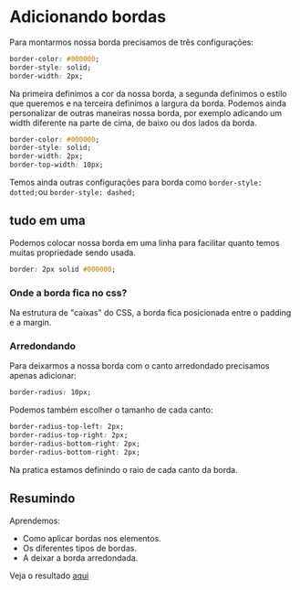 # Adicionando bordas

Para montarmos nossa borda precisamos de três configurações:

```css
border-color: #000000;
border-style: solid;
border-width: 2px;
```

Na primeira definimos a cor da nossa borda, a segunda definimos o estilo que queremos e na terceira definimos a largura da borda.
Podemos ainda personalizar de outras maneiras nossa borda, por exemplo adicando um width diferente na parte de cima, de baixo ou dos lados da borda.

```css
border-color: #000000;
border-style: solid;
border-width: 2px;
border-top-width: 10px;
```

Temos ainda outras configurações para borda como `border-style: dotted;`ou `border-style: dashed;`

## tudo em uma

Podemos colocar nossa borda em uma linha para facilitar quanto temos muitas propriedade sendo usada.

```css
border: 2px solid #000000;
```

### Onde a borda fica no css?

Na estrutura de "caixas" do CSS, a borda fica posicionada entre o padding e a margin.

### Arredondando

Para deixarmos a nossa borda com o canto arredondado precisamos apenas adicionar:

```css
border-radius: 10px;
```

Podemos também escolher o tamanho de cada canto:

```css
border-radius-top-left: 2px;
border-radius-top-right: 2px;
border-radius-bottom-right: 2px;
border-radius-bottom-right: 2px;
```

Na pratica estamos definindo o raio de cada canto da borda.

## Resumindo

Aprendemos:

- Como aplicar bordas nos elementos.
- Os diferentes tipos de bordas.
- A deixar a borda arredondada.

Veja o resultado [aqui](/Cursos/Iniciante%20em%20Programa%C3%A7%C3%A3o/02-Paginas_Web/HTML5eCSS3_Posicionamento_listas_Navegacao/05-Lidando_com_bordas/produtos.html)
